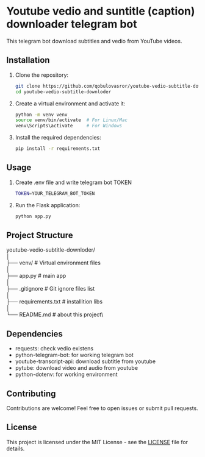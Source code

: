 # Youtube vedio and suntitle (caption) downloader telegram bot


This telegram bot download subtitles and vedio from YouTube videos.

## Installation

1. Clone the repository:
    ```bash
    git clone https://github.com/qobulovasror/youtube-vedio-subtitle-downloder.git
    cd youtube-vedio-subtitle-downloder
    ```

2. Create a virtual environment and activate it:
    ```bash
    python -m venv venv
    source venv/bin/activate  # For Linux/Mac
    venv\Scripts\activate     # For Windows
    ```

3. Install the required dependencies:
    ```bash
    pip install -r requirements.txt
    ```


## Usage

1. Create .env file and write telegram bot TOKEN
    ```bash
    TOKEN=YOUR_TELEGRAM_BOT_TOKEN
    ```
    
2. Run the Flask application:
    ```bash
    python app.py
    ```


## Project Structure
youtube-vedio-subtitle-downloder/\
│\
├── venv/                    # Virtual environment files\
│\
├── app.py                   # main app\
│\
├── .gitignore               # Git ignore files list\
│\
├── requirements.txt         # installition libs\
│\
└── README.md                # about this project\


## Dependencies

- requests: check vedio existens
- python-telegram-bot: for working telegram bot
- youtube-transcript-api: download subtitle from youtube
- pytube: download video and audio from youtube
- python-dotenv: for working environment

## Contributing

Contributions are welcome! Feel free to open issues or submit pull requests.

## License

This project is licensed under the MIT License - see the [LICENSE](LICENSE) file for details.
